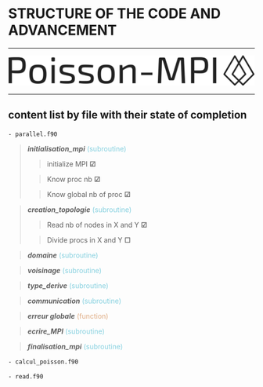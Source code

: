
# STRUCTURE OF THE CODE AND ADVANCEMENT
___
<img src="assets\poisson-mpi-high-resolution-logo-transparent.png" alt="MarineGEO circle logo">

___
## content list by file with their state of completion

    - parallel.f90
> ***initialisation_mpi*** <span style="color:#85d0df">(subroutine)</span>
>> initialize MPI  **&#9745;** 
>
>> Know proc nb **&#9745;**
>
>> Know global nb of proc **&#9745;**


> ***creation_topologie*** <span style="color:#85d0df">(subroutine)</span>
>> Read nb of nodes in X and Y **&#9745;**
>
>> Divide procs in X and Y **&#9744;**

> ***domaine*** <span style="color:#85d0df">(subroutine)</span>

> ***voisinage*** <span style="color:#85d0df">(subroutine)</span>

> ***type_derive*** <span style="color:#85d0df">(subroutine)</span>

> ***communication*** <span style="color:#85d0df">(subroutine)</span>

> ***erreur globale*** <span style="color:#dfad85">(function)</span>

> ***ecrire_MPI*** <span style="color:#85d0df">(subroutine)</span>

> ***finalisation_mpi*** <span style="color:#85d0df">(subroutine)</span>

    - calcul_poisson.f90
>

    - read.f90
